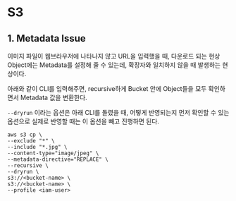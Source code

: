 # S3

## 1. Metadata Issue

이미지 파일이 웹브라우저에 나타나지 않고 URL을 입력했을 때, 다운로드 되는 현상
Object에는 Metadata를 설정해 줄 수 있는데, 확장자와 일치하지 않을 때 발생하는 현상이다.

아래와 같이 CLI를 입력해주면, recursive하게 Bucket 안에 Object들을 모두 확인하면서 Metadata 값을 변환한다.

`--dryrun` 이라는 옵션은 아래 CLI를 돌렸을 때, 어떻게 반영되는지 먼저 확인할 수 있는 옵션으로
실제로 반영할 때는 이 옵션을 빼고 진행하면 된다.

```
aws s3 cp \
--exclude "*" \
--include "*.jpg" \
--content-type="image/jpeg" \
--metadata-directive="REPLACE" \
--recursive \
--dryrun \
s3://<bucket-name> \
s3://<bucket-name> \
--profile <iam-user>
```
